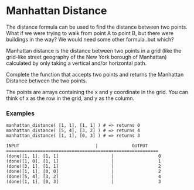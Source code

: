 # Manhattan Distance

The distance formula can be used to find the distance between two points. What if we were trying to walk from point A to point B, but there were buildings in the way? We would need some other formula..but which?

Manhattan distance is the distance between two points in a grid (like the grid-like street geography of the New York borough of Manhattan) calculated by only taking a vertical and/or horizontal path.

Complete the function that accepts two points and returns the Manhattan Distance between the two points.

The points are arrays containing the x and y coordinate in the grid. You can think of x as the row in the grid, and y as the column.

### Examples
```
manhattan_distance( [1, 1], [1, 1] ) # => returns 0
manhattan_distance( [5, 4], [3, 2] ) # => returns 4
manhattan_distance( [1, 1], [0, 3] ) # => returns 3
```

```
INPUT                             |             OUTPUT
==========================================================
(done)[1, 1], [1, 1]                    |                 0
(done)[1, 0], [1, 1]                    |                 1
(done)[3, 1], [1, 1]                    |                 2
(done)[1, 1], [0, 0]                    |                 2
(done)[5, 4], [3, 2]                    |                 4
(done)[1, 1], [0, 3]                    |                 3

```
